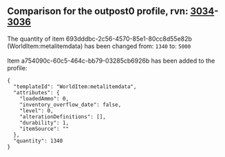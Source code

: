 ## Comparison for the outpost0 profile, rvn: [3034](https://github.com/PRO100KatYT/FortniteProfileRevisions/tree/main/profiles/outpost0/3034%20outpost0.json)-[3036](https://github.com/PRO100KatYT/FortniteProfileRevisions/tree/main/profiles/outpost0/3036%20outpost0.json)

The quantity of item 693dddbc-2c56-4570-85e1-80cc8d55e82b (WorldItem:metalitemdata) has been changed from: `1340` to: `5000`
<br><br>
Item a754090c-60c5-464c-bb79-03285cb6926b has been added to the profile:

```
{
  "templateId": "WorldItem:metalitemdata",
  "attributes": {
    "loadedAmmo": 0,
    "inventory_overflow_date": false,
    "level": 0,
    "alterationDefinitions": [],
    "durability": 1,
    "itemSource": ""
  },
  "quantity": 1340
}
```

<br><br>
